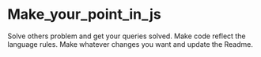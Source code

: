 # Make_your_point_in_js
Solve others problem and get your queries solved. Make code reflect the language rules.
Make whatever changes you want and update the Readme.
